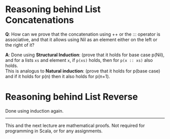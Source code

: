 # Reasoning behind List Concatenations

**Q**: How can we prove that the concatenation using ++ or the ::: operator is associative, and that it allows using Nil as an element either on the left or the right of it?

**A**: Done using **Structural Induction**: (prove that it holds for base case p(Nil), and for a lists `xs` and element `x`, if `p(xs)` holds, then for `p(x :: xs)` also holds.<br/>
This is analogus to **Natural induction**: (prove that it holds for p(base case) and if it holds for p(n) then it also holds for p(n+1).

# Reasoning behind List Reverse

Done using induction again.

---
This and the next lecture are mathematical proofs. Not required for programming in Scala, or for any assignments.